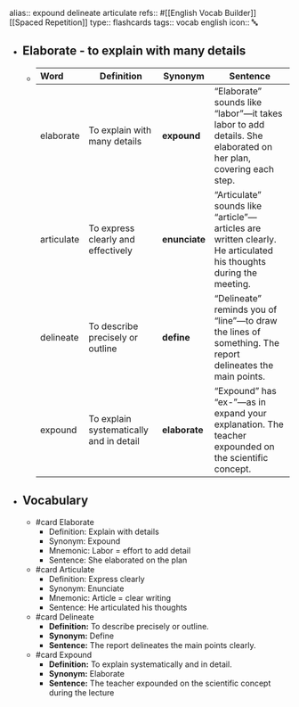alias:: expound delineate articulate
refs:: #[[English Vocab Builder]] [[Spaced Repetition]] 
type:: flashcards
tags:: vocab english
icon:: 🔤

- ## Elaborate - to explain with many details
	- | Word                      | Definition |    Synonym   | Sentence |
	  | :----------------- | ---- | ------ |-----|
	  | elaborate | To explain with many details | **expound** | “Elaborate” sounds like “labor”—it takes labor to add details. She elaborated on her plan, covering each step. [](https://www.planetspark.in/spoken-english/effective-ways-to-memorise-vocabulary)[](https://www.planetspark.in/spoken-english/effective-ways-to-memorise-vocabulary) |
	  | articulate | To express clearly and effectively | **enunciate** | “Articulate” sounds like “article”—articles are written clearly. He articulated his thoughts during the meeting. [](https://gender.study/english-communication-skills/note-taking-techniques-vocabulary-improvement/)[](https://gender.study/english-communication-skills/note-taking-techniques-vocabulary-improvement/) |
	  | delineate | To describe precisely or outline | **define** | “Delineate” reminds you of “line”—to draw the lines of something. The report delineates the main points. [](https://in.indeed.com/career-advice/career-development/note-taking-skills)[](https://in.indeed.com/career-advice/career-development/note-taking-skills) |
	  | expound | To explain systematically and in detail | **elaborate** | “Expound” has “ex-”—as in expand your explanation. The teacher expounded on the scientific concept.  |
- ## Vocabulary
	- #card Elaborate
		- Definition: Explain with details
		- Synonym: Expound
		- Mnemonic: Labor = effort to add detail
		- Sentence: She elaborated on the plan
	- #card Articulate
		- Definition: Express clearly
		- Synonym: Enunciate
		- Mnemonic: Article = clear writing
		- Sentence: He articulated his thoughts
	- #card Delineate
		- **Definition:** To describe precisely or outline.
		- **Synonym:** Define
		- **Sentence:** The report delineates the main points clearly.
	- #card Expound
		- **Definition:** To explain systematically and in detail.
		- **Synonym:** Elaborate
		- **Sentence:** The teacher expounded on the scientific concept during the lecture